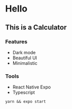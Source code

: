 # Hello

## This is a Calculator


### Features
- Dark mode
- Beautiful UI
- Minimalistic

### Tools
- React Native Expo
- Typescript


```
yarn && expo start
```
